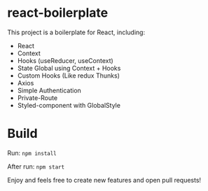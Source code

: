 # react-boilerplate


This project is a boilerplate for React, including:

- React
- Context
- Hooks (useReducer, useContext)
- State Global using Context + Hooks
- Custom Hooks (Like redux Thunks)
- Axios
- Simple Authentication
- Private-Route
- Styled-component with GlobalStyle

# Build

Run: ```npm install```

After run: ```npm start```


Enjoy and feels free to create new features and open pull requests!
